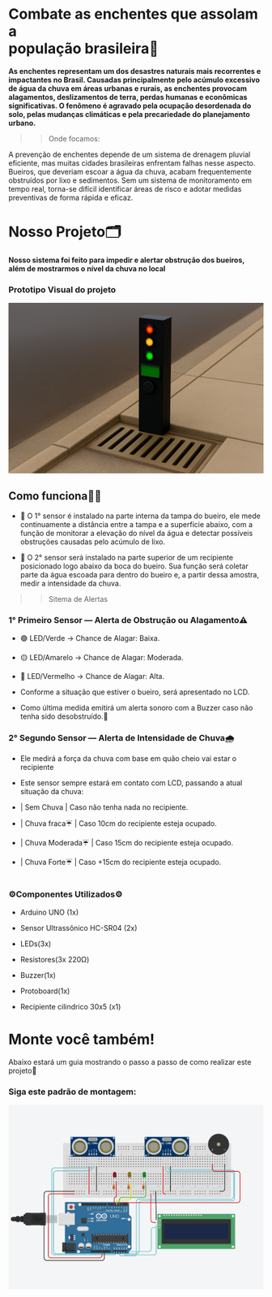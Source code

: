 # Combate as enchentes que assolam a<br /> população brasileira👥
<strong><p>As enchentes representam um dos desastres naturais mais recorrentes e impactantes no Brasil. Causadas principalmente pelo acúmulo excessivo de água da chuva em áreas urbanas e rurais, as enchentes provocam alagamentos, deslizamentos de terra, perdas humanas e econômicas significativas. O fenômeno é agravado pela ocupação desordenada do solo, pelas mudanças climáticas e pela precariedade do planejamento urbano.</p></strong>


>> Onde focamos:
<p>A prevenção de enchentes depende de um sistema de drenagem pluvial eficiente, mas muitas cidades brasileiras enfrentam falhas nesse aspecto. Bueiros, que deveriam escoar a água da chuva, acabam frequentemente obstruídos por lixo e sedimentos. Sem um sistema de monitoramento em tempo real, torna-se difícil identificar áreas de risco e adotar medidas preventivas de forma rápida e eficaz.</p>


# 
 # Nosso Projeto🗂️
<strong>Nosso sistema foi feito para impedir e alertar obstrução dos bueiros,<br /> além de mostrarmos o nível da chuva no local </strong>

<h3>Prototipo Visual do projeto</h3>

![Prototipo](./images/ChatGPT%20Image%2031%20de%20mai.%20de%202025,%2015_34_31.png)

<h2> Como funciona🤷‍♂️ </h2>

- 🔧 O 1° sensor é instalado na parte interna da tampa do bueiro, ele mede continuamente a distância entre a tampa e a superfície abaixo, com a função de monitorar a elevação do nível da água e detectar possíveis obstruções causadas pelo acúmulo de lixo.
  
- 🔧 O 2° sensor será instalado na parte superior de um recipiente posicionado logo abaixo da boca do bueiro. Sua função será coletar parte da água escoada para dentro do bueiro e, a partir dessa amostra, medir a intensidade da chuva.

>> Sitema de Alertas 

<h3>1° Primeiro Sensor — Alerta de Obstrução ou Alagamento⚠️</h3>
<p></p>

- 🟢 LED/Verde → Chance de Alagar: Baixa.

- 🟡 LED/Amarelo → Chance de Alagar: Moderada.

- 🔴 LED/Vermelho → Chance de Alagar: Alta.

- Conforme a situação que estiver o bueiro, será apresentado no LCD.

- Como última medida emitirá um alerta sonoro com a Buzzer caso não tenha sido desobstruído.🚨


<h3>2° Segundo Sensor — Alerta de Intensidade de Chuva🌧️</h3>

- Ele medirá a força da chuva com base em quão cheio vai estar o recipiente

- Este sensor sempre estará em contato com LCD, passando a atual situação da chuva:

- | Sem Chuva | Caso não tenha nada no recipiente.

- | Chuva fraca☔ | Caso 10cm do recipiente esteja ocupado.

- | Chuva Moderada☔ | Caso 15cm do recipiente esteja ocupado.

- | Chuva Forte☔ | Caso +15cm do recipiente esteja ocupado.

#

<h3> ⚙️Componentes Utilizados⚙️ </h3>

- Arduino UNO (1x)

- Sensor Ultrassônico HC-SR04 (2x)

- LEDs(3x)

- Resistores(3x 220Ω)

- Buzzer(1x)

- Protoboard(1x)

- Recipiente cilindrico 30x5 (x1)

#

# Monte você também!
<p>Abaixo estará um guia mostrando o passo a passo de como realizar este projeto👣</p>

<h3>Siga este padrão de montagem:</h3>

![Recrie!](./images/Captura%20de%20tela%202025-05-31%20145223.png) 
